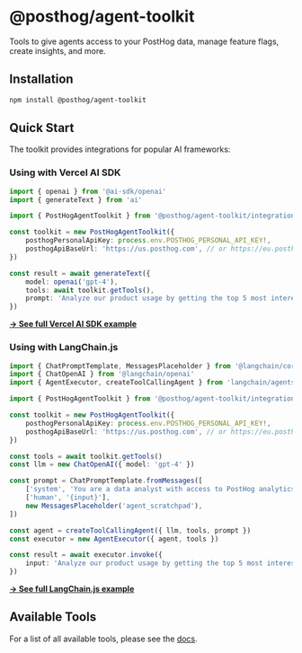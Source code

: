 # @posthog/agent-toolkit

Tools to give agents access to your PostHog data, manage feature flags, create insights, and more.

## Installation

```bash
npm install @posthog/agent-toolkit
```

## Quick Start

The toolkit provides integrations for popular AI frameworks:

### Using with Vercel AI SDK

```typescript
import { openai } from '@ai-sdk/openai'
import { generateText } from 'ai'

import { PostHogAgentToolkit } from '@posthog/agent-toolkit/integrations/ai-sdk'

const toolkit = new PostHogAgentToolkit({
    posthogPersonalApiKey: process.env.POSTHOG_PERSONAL_API_KEY!,
    posthogApiBaseUrl: 'https://us.posthog.com', // or https://eu.posthog.com if you are hosting in the EU
})

const result = await generateText({
    model: openai('gpt-4'),
    tools: await toolkit.getTools(),
    prompt: 'Analyze our product usage by getting the top 5 most interesting insights and summarising the data from them.',
})
```

**[→ See full Vercel AI SDK example](https://github.com/posthog/mcp/tree/main/examples/ai-sdk)**

### Using with LangChain.js

```typescript
import { ChatPromptTemplate, MessagesPlaceholder } from '@langchain/core/prompts'
import { ChatOpenAI } from '@langchain/openai'
import { AgentExecutor, createToolCallingAgent } from 'langchain/agents'

import { PostHogAgentToolkit } from '@posthog/agent-toolkit/integrations/langchain'

const toolkit = new PostHogAgentToolkit({
    posthogPersonalApiKey: process.env.POSTHOG_PERSONAL_API_KEY!,
    posthogApiBaseUrl: 'https://us.posthog.com', // or https://eu.posthog.com if you are hosting in the EU
})

const tools = await toolkit.getTools()
const llm = new ChatOpenAI({ model: 'gpt-4' })

const prompt = ChatPromptTemplate.fromMessages([
    ['system', 'You are a data analyst with access to PostHog analytics'],
    ['human', '{input}'],
    new MessagesPlaceholder('agent_scratchpad'),
])

const agent = createToolCallingAgent({ llm, tools, prompt })
const executor = new AgentExecutor({ agent, tools })

const result = await executor.invoke({
    input: 'Analyze our product usage by getting the top 5 most interesting insights and summarising the data from them.',
})
```

**[→ See full LangChain.js example](https://github.com/posthog/mcp/tree/main/examples/langchain-js)**

## Available Tools

For a list of all available tools, please see the [docs](https://posthog.com/docs/model-context-protocol).
